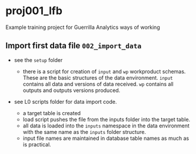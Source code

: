 # proj001_lfb
Example training project for Guerrilla Analytics ways of working

## Import first data file `002_import_data`
* see the `setup` folder
  * there is a script for creation of `input` and `wp` workproduct schemas. These are the basic structures of the data environment. `input` contains all data and versions of data received. `wp` contains all outputs and outputs versions produced.


* see L0 scripts folder for data import code.
  * a target table is created
  * load script pushes the file from the inputs folder into the target table.
  * all data is loaded into the `inputs` namespace in the data environment with the same name as the `inputs` folder structure.
  * input file names are maintained in database table names as much as is practical.
